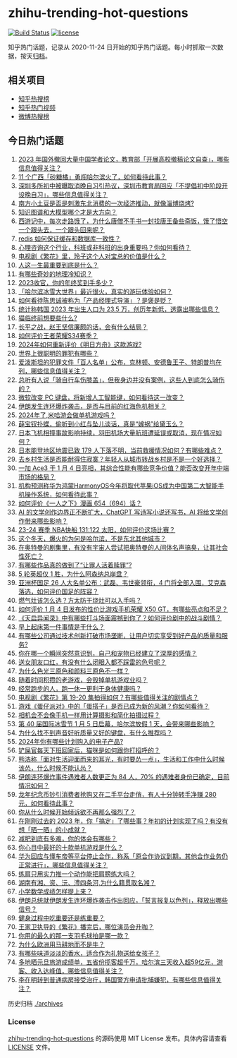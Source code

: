 # zhihu-trending-hot-questions

[![Build Status](https://github.com/justjavac/zhihu-trending-hot-questions/workflows/ci/badge.svg?branch=master)](https://github.com/justjavac/zhihu-trending-hot-questions/actions)
[![license](https://img.shields.io/github/license/justjavac/zhihu-trending-hot-questions)](https://github.com/justjavac/zhihu-trending-hot-questions/blob/master/LICENSE)

知乎热门话题，记录从 2020-11-24
日开始的知乎热门话题。每小时抓取一次数据，按天[归档](./archives)。

## 相关项目

- [知乎热搜榜](https://github.com/justjavac/zhihu-trending-top-search)
- [知乎热门视频](https://github.com/justjavac/zhihu-trending-hot-video)
- [微博热搜榜](https://github.com/justjavac/weibo-trending-hot-search)

## 今日热门话题

<!-- BEGIN -->
<!-- 最后更新时间 Fri Jan 05 2024 07:15:26 GMT+0800 (China Standard Time) -->

1. [2023 年国外撤回大量中国学者论文，教育部「开展高校撤稿论文自查」，哪些信息值得关注？](https://www.zhihu.com/question/637994136)
1. [11 个广西「砂糖橘」勇闯哈尔滨火了，如何看待此事？](https://www.zhihu.com/question/637724173)
1. [深圳多所初中被曝取消晚自习引热议，深圳市教育局回应「不提倡初中阶段开设晚自习」，哪些信息值得关注？](https://www.zhihu.com/question/637990585)
1. [南方小土豆是否是刺激东北消费的一次经济推动，就像淄博烧烤?](https://www.zhihu.com/question/637108506)
1. [知识图谱和大模型哪个才是大方向？](https://www.zhihu.com/question/611978235)
1. [西游记中，每次走路饿了，为什么唐僧不手书一封找唐王备些斋饭，饿了悟空一个跟头去，一个跟头回来呢？](https://www.zhihu.com/question/631276920)
1. [redis 如何保证缓存和数据库一致性？](https://www.zhihu.com/question/632601345)
1. [心理咨询这个行业，科班或非科班的出身重要吗？你如何看待？](https://www.zhihu.com/question/636255983)
1. [电视剧《繁花》里，玲子这个人对宝总的价值是什么？](https://www.zhihu.com/question/637524857)
1. [人这一生最重要到底是什么？](https://www.zhihu.com/question/607369838)
1. [有哪些奇妙的地理冷知识？](https://www.zhihu.com/question/637301879)
1. [2023收官，你的年终奖到手多少？](https://www.zhihu.com/question/637086026)
1. [「哈尔滨冰雪大世界」最近很火，真实的游玩体验如何？](https://www.zhihu.com/question/635937173)
1. [如何看待陈思诚被称为「产品经理式导演」？是褒是贬？](https://www.zhihu.com/question/636451106)
1. [统计称韩国 2023 年出生人口为 23.5 万，创历年新低，透露出哪些信息？](https://www.zhihu.com/question/637791835)
1. [猫临终前想要些什么?](https://www.zhihu.com/question/28352696)
1. [长平之战，赵王坚信廉颇的话，会有什么结局？](https://www.zhihu.com/question/634915309)
1. [如何评价王者荣耀S34赛季？](https://www.zhihu.com/question/637598819)
1. [2024年如何重新评价《明日方舟》这款游戏?](https://www.zhihu.com/question/637454782)
1. [世界上很聪明的罪犯有哪些？](https://www.zhihu.com/question/303113488)
1. [爱泼斯坦的犯罪文件「百人名单」公布，克林顿、安德鲁王子、特朗普均在列，哪些信息值得关注？](https://www.zhihu.com/question/637992346)
1. [总听有人说「骑自行车伤膝盖」，但我身边并没有案例，这些人到底怎么骑伤的？](https://www.zhihu.com/question/637782257)
1. [微软改变 PC 键盘，将新增人工智能键，如何看待这一改变？](https://www.zhihu.com/question/637998972)
1. [伊朗发生连环爆炸袭击，是否与目前的红海危机相关？](https://www.zhihu.com/question/637908955)
1. [2024年了,米哈游会做单机游戏吗？](https://www.zhihu.com/question/637816189)
1. [薛宝钗扑蝶，偷听到小红与坠儿谈话，真是“嫁祸”给黛玉么？](https://www.zhihu.com/question/637754021)
1. [日本飞机相撞事故影响持续，羽田机场大量航班遭延误或取消，现在情况如何？](https://www.zhihu.com/question/637930461)
1. [日本能登地区地震已致 179 人下落不明，当前救援情况如何？有哪些难点？](https://www.zhihu.com/question/638048222)
1. [去乡村生活是否能耐得住寂寞？年轻人从城市转战乡村是不是一个好选择？](https://www.zhihu.com/question/637820160)
1. [一加 Ace3 于 1 月 4 日亮相，其综合性能有哪些竞争价值？能否改变开年中端市场的格局？](https://www.zhihu.com/question/637953245)
1. [机构预测称华为鸿蒙HarmonyOS今年将取代苹果iOS成为中国第二大智能手机操作系统，如何看待此事？](https://www.zhihu.com/question/637835234)
1. [如何评价《一人之下》漫画 654（694）话？](https://www.zhihu.com/question/638090672)
1. [AI 的文学创作边界正不断扩大，ChatGPT 写诗写小说还写书，AI 将给文学创作带来哪些影响？](https://www.zhihu.com/question/585629369)
1. [23-24 赛季 NBA快船 131:122 太阳，如何评价这场比赛？](https://www.zhihu.com/question/637939219)
1. [这个冬天，爆火的为何是哈尔滨，不是东北其他城市？](https://www.zhihu.com/question/637777982)
1. [在奥特曼的剧集里，有没有宇宙人尝试把奥特曼的人间体名声搞臭，让其社会性死亡？](https://www.zhihu.com/question/636418566)
1. [有哪些作品真的做到了“让罪人活着赎罪”?](https://www.zhihu.com/question/637712244)
1. [5 轮英超仅 1 胜，为什么阿森纳总崩盘？](https://www.zhihu.com/question/637778313)
1. [亚洲杯国足 26 人大名单公布：武磊、韦世豪领衔，4 门将全部入围，艾克森落选，如何评价国足的阵容？](https://www.zhihu.com/question/637962911)
1. [燃气灶该怎么选？方太防干烧灶可以入手吗？](https://www.zhihu.com/question/637959757)
1. [如何评价 1 月 4 日发布的性价比游戏手机荣耀 X50 GT，有哪些亮点和不足？](https://www.zhihu.com/question/637990770)
1. [《天启异闻录》中有哪些打斗场面震撼到你了？如何评价剧中的战斗剧情？](https://www.zhihu.com/question/637991355)
1. [早上起床第一件事情是干什么？](https://www.zhihu.com/question/629542570)
1. [有哪些公司通过技术创新打破市场垄断，让用户切实享受到好产品的质量和服务?](https://www.zhihu.com/question/637631278)
1. [你在哪一个瞬间突然意识到，自己和宠物已经建立了深厚的感情？](https://www.zhihu.com/question/632807352)
1. [送女朋友口红，有没有什么闭眼入都不踩雷的色号呢？](https://www.zhihu.com/question/541285996)
1. [为什么色光三原色和颜料三原色不一样？](https://www.zhihu.com/question/59001448)
1. [随着时间积攒的老游戏，会毁掉单机游戏业吗？](https://www.zhihu.com/question/637086942)
1. [经常跑步的人，跑一休一更利于身体健康吗？](https://www.zhihu.com/question/635396529)
1. [电视剧《繁花》第 19-20 集拍得如何？有哪些值得关注的剧情点？](https://www.zhihu.com/question/638027821)
1. [游戏《蛋仔派对》中的「蛋搭子」是否已成为新的风潮？你如何看待？](https://www.zhihu.com/question/634183012)
1. [相机会不会像手机一样用计算摄影和简化拍摄过程？](https://www.zhihu.com/question/593804570)
1. [第 40 届国际冰雪节 1 月 5 日启幕，哈尔滨放假 1 天，会带来哪些影响？](https://www.zhihu.com/question/637993641)
1. [为什么找不到声音好听质量又好的键盘，有什么推荐吗？](https://www.zhihu.com/question/635393278)
1. [2024年你有哪些计划购入的电子产品?](https://www.zhihu.com/question/636759010)
1. [铲屎官每天下班回家后，猫咪是如何跟你打招呼的？](https://www.zhihu.com/question/629209215)
1. [熊浩称「面对生活迎面而来的耳光，有时要怂一点」，生活和工作中什么时候该怂，什么时候不能认怂？](https://www.zhihu.com/question/636281503)
1. [伊朗连环爆炸事件遇难者人数更正为 84 人，70% 的遇难者身份已确定，目前情况如何？](https://www.zhihu.com/question/637995807)
1. [龙年纪念币钞引消费者抢购又在二手平台走俏，有人十分钟转手净赚 280 元，如何看待此事？](https://www.zhihu.com/question/637998669)
1. [你从什么时候开始倾诉欲不再那么强烈了？](https://www.zhihu.com/question/440831243)
1. [在刚刚过去的 2023 年，你「搞定」了哪些事？年初的计划实现了吗？有没有想「晒一晒」的小成就？](https://www.zhihu.com/question/631647055)
1. [减肥到底有多难，你的体会有哪些？](https://www.zhihu.com/question/634632503)
1. [你心目中最好的十款单机游戏是什么？](https://www.zhihu.com/question/479719590)
1. [华为回应与懂车帝等平台停止合作，称系「原合作协议到期，其他合作业务仍正常进行」，哪些信息值得关注？](https://www.zhihu.com/question/637781099)
1. [练肩只用实力推一个动作能把肩膀练大吗？](https://www.zhihu.com/question/637274472)
1. [湖南有湘、资、沅、澧四条河,为什么籍贯取名湘？](https://www.zhihu.com/question/343594837)
1. [小学数学成绩怎样提上来？](https://www.zhihu.com/question/291172094)
1. [伊朗总统就伊朗发生连环爆炸袭击作出回应，「誓言报复以色列」，释放出哪些信号？](https://www.zhihu.com/question/637962284)
1. [健身过程中吃重要还是练重要？](https://www.zhihu.com/question/637360771)
1. [王家卫执导的《繁花》播完后，哪位演员会升咖？](https://www.zhihu.com/question/637771493)
1. [你用的最久的那一支羽毛球拍是哪一款？](https://www.zhihu.com/question/635047803)
1. [为什么欧洲用马耕地而不是牛？](https://www.zhihu.com/question/19831954)
1. [有哪些味道淡淡的香水，适合作为礼物送给女孩子？](https://www.zhihu.com/question/264456285)
1. [多地晒元旦旅游成绩单，五省份揽客超千万，哈尔滨三天收入超59亿元，游客、收入达峰值，哪些信息值得关注？](https://www.zhihu.com/question/637939583)
1. [李在明转到普通病房接受治疗，韩国警方申请批捕嫌犯，有哪些信息值得关注？](https://www.zhihu.com/question/637930542)

<!-- END -->

历史归档 [./archives](./archives)

### License

[zhihu-trending-hot-questions](https://github.com/justjavac/zhihu-trending-hot-questions)
的源码使用 MIT License 发布。具体内容请查看 [LICENSE](./LICENSE) 文件。
